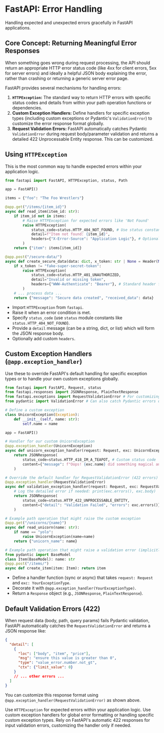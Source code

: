 # FastAPI: Error Handling

Handling expected and unexpected errors gracefully in FastAPI applications.

## Core Concept: Returning Meaningful Error Responses

When something goes wrong during request processing, the API should return an appropriate HTTP error status code (like 4xx for client errors, 5xx for server errors) and ideally a helpful JSON body explaining the error, rather than crashing or returning a generic server error page.

FastAPI provides several mechanisms for handling errors:

1.  **`HTTPException`:** The standard way to return HTTP errors with specific status codes and details from within your path operation functions or dependencies.
2.  **Custom Exception Handlers:** Define handlers for specific exception types (including custom exceptions or Pydantic's `ValidationError`) to customize the error response format globally.
3.  **Request Validation Errors:** FastAPI automatically catches Pydantic `ValidationError` during request body/parameter validation and returns a detailed 422 Unprocessable Entity response. This can be customized.

## Using `HTTPException`

This is the most common way to handle expected errors within your application logic.

```python
from fastapi import FastAPI, HTTPException, status, Path

app = FastAPI()

items = {"foo": "The Foo Wrestlers"}

@app.get("/items/{item_id}")
async def read_item(item_id: str):
    if item_id not in items:
        # Raise HTTPException for expected errors like 'Not Found'
        raise HTTPException(
            status_code=status.HTTP_404_NOT_FOUND, # Use status constants
            detail=f"Item not found: {item_id}",
            headers={"X-Error-Source": "Application Logic"}, # Optional custom headers
        )
    return {"item": items[item_id]}

@app.post("/secure-data/")
async def create_secure_data(data: dict, x_token: str | None = Header(None)):
    if x_token != "fake-super-secret-token":
        raise HTTPException(
            status_code=status.HTTP_401_UNAUTHORIZED,
            detail="Invalid or missing token",
            headers={"WWW-Authenticate": "Bearer"}, # Standard header for 401
        )
    # ... process data ...
    return {"message": "Secure data created", "received_data": data}

```

*   Import `HTTPException` from `fastapi`.
*   Raise it when an error condition is met.
*   Specify `status_code` (use `status` module constants like `status.HTTP_404_NOT_FOUND`).
*   Provide a `detail` message (can be a string, dict, or list) which will form the JSON response body.
*   Optionally add custom `headers`.

## Custom Exception Handlers (`@app.exception_handler`)

Use these to override FastAPI's default handling for specific exception types or to handle your own custom exceptions globally.

```python
from fastapi import FastAPI, Request, status
from fastapi.responses import JSONResponse, PlainTextResponse
from fastapi.exceptions import RequestValidationError # For customizing 422 errors
from pydantic import ValidationError # Can also catch Pydantic errors directly

# Define a custom exception
class UnicornException(Exception):
    def __init__(self, name: str):
        self.name = name

app = FastAPI()

# Handler for our custom UnicornException
@app.exception_handler(UnicornException)
async def unicorn_exception_handler(request: Request, exc: UnicornException):
    return JSONResponse(
        status_code=status.HTTP_418_IM_A_TEAPOT, # Custom status code
        content={"message": f"Oops! {exc.name} did something magical and broke it."},
    )

# Override the default handler for RequestValidationError (422 errors)
@app.exception_handler(RequestValidationError)
async def validation_exception_handler(request: Request, exc: RequestValidationError):
    # Log the detailed error if needed: print(exc.errors(), exc.body)
    return JSONResponse(
        status_code=status.HTTP_422_UNPROCESSABLE_ENTITY,
        content={"detail": "Validation Failed", "errors": exc.errors()}, # Customize response structure
    )

# Example path operation that might raise the custom exception
@app.get("/unicorns/{name}")
async def read_unicorn(name: str):
    if name == "yolo":
        raise UnicornException(name=name)
    return {"unicorn_name": name}

# Example path operation that might raise a validation error (implicitly)
from pydantic import BaseModel
class Item(BaseModel): name: str
@app.post("/items/")
async def create_item(item: Item): return item

```

*   Define a handler function (sync or async) that takes `request: Request` and `exc: YourExceptionType`.
*   Decorate it with `@app.exception_handler(YourExceptionType)`.
*   Return a `Response` object (e.g., `JSONResponse`, `PlainTextResponse`).

## Default Validation Errors (422)

When request data (body, path, query params) fails Pydantic validation, FastAPI automatically catches the `RequestValidationError` and returns a JSON response like:

```json
{
  "detail": [
    {
      "loc": ["body", "item", "price"],
      "msg": "ensure this value is greater than 0",
      "type": "value_error.number.not_gt",
      "ctx": {"limit_value": 0}
    }
    // ... other errors ...
  ]
}
```

You can customize this response format using `@app.exception_handler(RequestValidationError)` as shown above.

Use `HTTPException` for expected errors within your application logic. Use custom exception handlers for global error formatting or handling specific custom exception types. Rely on FastAPI's automatic 422 responses for input validation errors, customizing the handler only if needed.